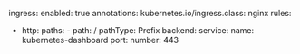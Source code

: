 ingress:
  enabled: true
  annotations: 
    kubernetes.io/ingress.class: nginx
  rules:
  - http:
      paths:
        - path: /
          pathType: Prefix
          backend:
            service:
              name: kubernetes-dashboard
              port: 
                number: 443
